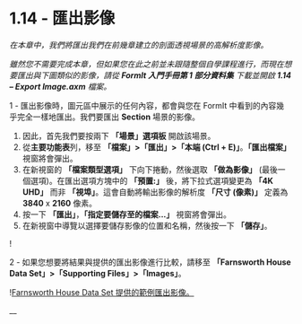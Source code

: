 # 1.14 - 匯出影像

_在本章中，我們將匯出我們在前幾章建立的剖面透視場景的高解析度影像。_

_雖然您不需要完成本章，但如果您在此之前並未跟隨整個自學課程進行，而現在想要匯出與下圖類似的影像，請從_ _**FormIt 入門手冊第 1 部分資料集**_ _下載並開啟_ _**1.14 – Export Image.axm** 檔案。_

1 - 匯出影像時，圖元區中展示的任何內容，都會與您在 FormIt 中看到的內容幾乎完全一樣地匯出。我們要匯出 **Section** 場景的影像。

1. 因此，首先我們要按兩下 **「場景」選項板** 開啟該場景。
2. 從**主要功能表**列，移至 **「檔案」>「匯出」>「本端 (Ctrl + E)」**。**「匯出檔案」** 視窗將會彈出。
3. 在新視窗的 **「檔案類型選項」** 下向下捲動，然後選取 **「做為影像」** (最後一個選項)。在匯出選項方塊中的 **「預置:」** 後，將下拉式選項變更為 **「4K UHD」** 而非 **「視埠」**。這會自動將輸出影像的解析度 **「尺寸 (像素)」** 定義為 **3840** x **2160** 像素。
4. 按一下 **「匯出」**，**「指定要儲存至的檔案...」** 視窗將會彈出。
5. 在新視窗中導覽以選擇要儲存影像的位置和名稱，然後按一下 **「儲存」**。

\![](<../../.gitbook/assets/0 (5).png>)

2 - 如果您想要將結果與提供的匯出影像進行比較，請移至 **「Farnsworth House Data Set」>「Supporting Files」>「Images」**。

\![Farnsworth House Data Set 提供的範例匯出影像。](<../../.gitbook/assets/1 (16).png>)

__
